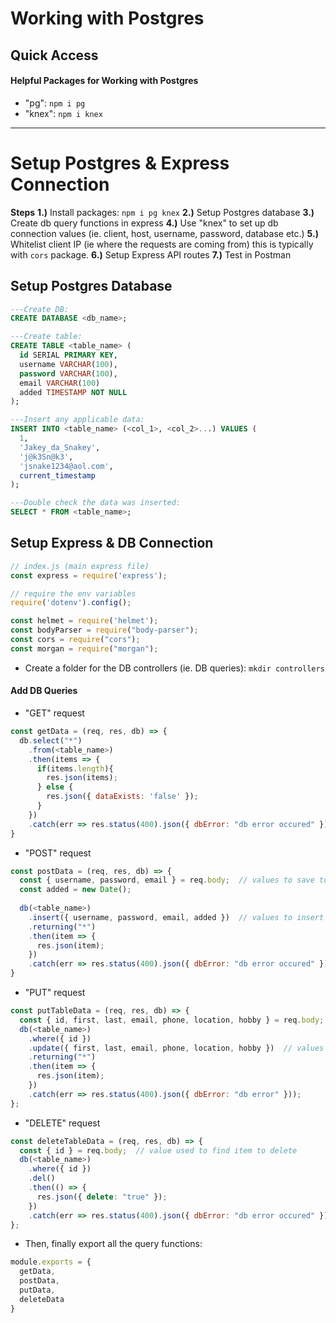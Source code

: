 # Working with Postgres

## Quick Access

#### Helpful Packages for Working with Postgres
- "pg": ```npm i pg```
- "knex": ```npm i knex```

------------

# Setup Postgres & Express Connection
**Steps**
__1.)__ Install packages: ```npm i pg knex```
__2.)__ Setup Postgres database
__3.)__ Create db query functions in express
__4.)__ Use "knex" to set up db connection values (ie. client, host, username, password, database etc.)
__5.)__ Whitelist client IP (ie where the requests are coming from) this is typically with ```cors``` package.
__6.)__ Setup Express API routes
__7.)__ Test in Postman

## Setup Postgres Database
```sql
---Create DB:
CREATE DATABASE <db_name>;

---Create table:
CREATE TABLE <table_name> (
  id SERIAL PRIMARY KEY,
  username VARCHAR(100),
  password VARCHAR(100),
  email VARCHAR(100)
  added TIMESTAMP NOT NULL
);

---Insert any applicable data:
INSERT INTO <table_name> (<col_1>, <col_2>...) VALUES (
  1,
  'Jakey_da_Snakey',
  'j@k3Sn@k3',
  'jsnake1234@aol.com',
  current_timestamp
);

---Double check the data was inserted:
SELECT * FROM <table_name>;
```

## Setup Express & DB Connection
```javascript
// index.js (main express file)
const express = require('express');

// require the env variables
require('dotenv').config();

const helmet = require('helmet');
const bodyParser = require("body-parser");
const cors = require("cors");
const morgan = require("morgan");
```
- Create a folder for the DB controllers (ie. DB queries): ```mkdir controllers```

#### Add DB Queries
- "GET" request
```javascript
const getData = (req, res, db) => {
  db.select("*")
    .from(<table_name>)
    .then(items => {
      if(items.length){
        res.json(items);
      } else {
        res.json({ dataExists: 'false' });
      }
    })
    .catch(err => res.status(400).json({ dbError: "db error occured" }));
}
```
- "POST" request
```javascript
const postData = (req, res, db) => {
  const { username, password, email } = req.body;  // values to save to db
  const added = new Date();
  
  db(<table_name>)
    .insert({ username, password, email, added })  // values to insert
    .returning("*")
    .then(item => {
      res.json(item);
    })
    .catch(err => res.status(400).json({ dbError: "db error occured" }))
}
```
- "PUT" request
```javascript
const putTableData = (req, res, db) => {
  const { id, first, last, email, phone, location, hobby } = req.body;  // values to update
  db(<table_name>)
    .where({ id })
    .update({ first, last, email, phone, location, hobby })  // values to update
    .returning("*")
    .then(item => {
      res.json(item);
    })
    .catch(err => res.status(400).json({ dbError: "db error" }));
};
```
- "DELETE" request
```javascript
const deleteTableData = (req, res, db) => {
  const { id } = req.body;  // value used to find item to delete
  db(<table_name>)
    .where({ id })
    .del()
    .then(() => {
      res.json({ delete: "true" });
    })
    .catch(err => res.status(400).json({ dbError: "db error occured" }));
};
```
- Then, finally export all the query functions: 
```javascript
module.exports = {
  getData,
  postData,
  putData,
  deleteData
}
```









